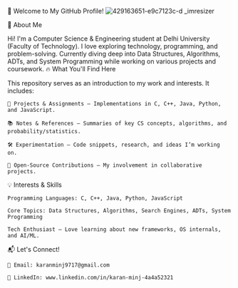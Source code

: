 👋 Welcome to My GitHub Profile!
![429163651-e9c7123c-d _imresizer](https://github.com/user-attachments/assets/480f76dc-96eb-4cfa-afd1-9c0cdbe92978)

🚀 About Me

Hi! I'm a Computer Science & Engineering student at Delhi University (Faculty of Technology). I love exploring technology, programming, and problem-solving. Currently diving deep into Data Structures, Algorithms, ADTs, and System Programming while working on various projects and coursework.
🔥 What You'll Find Here

This repository serves as an introduction to my work and interests. It includes:

    📂 Projects & Assignments – Implementations in C, C++, Java, Python, and JavaScript.

    📚 Notes & References – Summaries of key CS concepts, algorithms, and probability/statistics.

    🛠️ Experimentation – Code snippets, research, and ideas I’m working on.

    🌟 Open-Source Contributions – My involvement in collaborative projects.

💡 Interests & Skills

    Programming Languages: C, C++, Java, Python, JavaScript

    Core Topics: Data Structures, Algorithms, Search Engines, ADTs, System Programming

    Tech Enthusiast – Love learning about new frameworks, OS internals, and AI/ML.

📬 Let's Connect!

    📧 Email: karanminj9717@gmail.com

    🔗 LinkedIn: www.linkedin.com/in/karan-minj-4a4a52321

    
